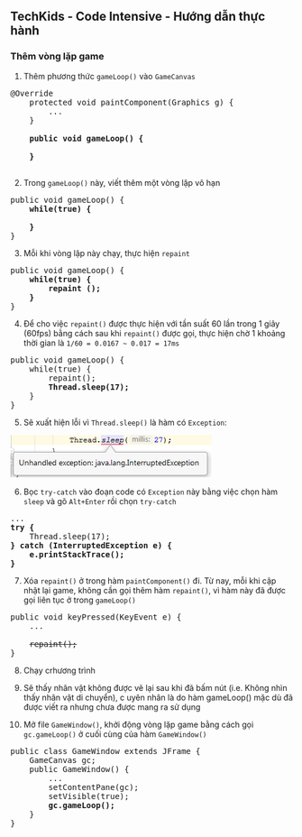 ## TechKids - Code Intensive - Hướng dẫn thực hành
### Thêm vòng lặp game

1. Thêm phương thức `gameLoop()` vào `GameCanvas`
<pre>
@Override
    protected void paintComponent(Graphics g) {
        ...
    }

    <b>public void gameLoop() {
        
    }
    </b>
</pre>

2. Trong `gameLoop()` này, viết thêm một vòng lặp vô hạn

<pre>
public void gameLoop() {
    <b>while(true) {

    }</b>
}
</pre>

3. Mỗi khi vòng lặp này chạy, thực hiện `repaint`

<pre>
public void gameLoop() {
    <b>while(true) {
        <b>repaint ();</b>
    }</b>
}
</pre>

4. Để cho việc `repaint()` được thực hiện với tần suất 60 lần trong 1 giây (60fps) bằng cách sau khi `repaint()` được gọi, thực hiện chờ 1 khoảng thời gian là `1/60 = 0.0167 ~ 0.017 = 17ms`

<pre>
public void gameLoop() {
    while(true) {
        repaint();
        <b>Thread.sleep(17);</b>
    }
}
</pre>

5. Sẽ xuất hiện lỗi vì `Thread.sleep()` là hàm có `Exception`:

![Thread sleep exception](images/add_game_loop/thread_sleep_exception.png)

6. Bọc `try-catch` vào đoạn code có `Exception` này bằng việc chọn hàm `sleep` và gõ `Alt+Enter` rồi chọn `try-catch`

<pre>
...
<b>try {</b>
    Thread.sleep(17);
<b>} catch (InterruptedException e) {
    e.printStackTrace();
}</b>
</pre>

7. Xóa `repaint()` ở trong hàm `paintComponent()` đi. Từ nay, mỗi khi cập nhật lại game, không cần gọi thêm hàm `repaint()`, vì hàm này đã được gọi liên tục ở trong `gameLoop()`

<pre>
public void keyPressed(KeyEvent e) {
    ...

    <s>repaint();</s>
}
</pre>

8. Chạy crhương trình

9. Sẽ thấy nhân vật không được vẽ lại sau khi đã bấm nút (i.e. Không nhìn thấy nhân vật di chuyển), c uyên nhân là do hàm gameLoop() mặc dù đã được viết ra nhưng chưa được mang ra sử dụng

10. Mở file `GameWindow()`, khởi động vòng lặp game bằng cách gọi `gc.gameLoop()` ở cuối cùng của hàm `GameWindow()`

<pre>
public class GameWindow extends JFrame {
    GameCanvas gc;
    public GameWindow() {
        ...
        setContentPane(gc);
        setVisible(true);
        <b>gc.gameLoop();</b>
    }
}
</pre>

